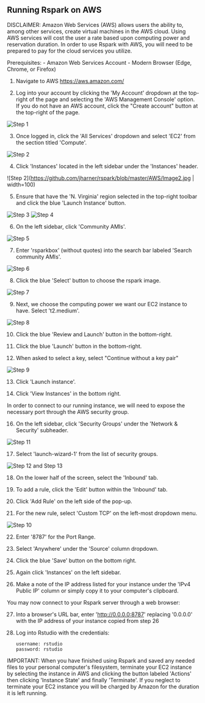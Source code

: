 ## Running Rspark on AWS  ##
DISCLAIMER: 
Amazon Web Services (AWS) allows users the ability to, among other services, create virtual machines in the AWS cloud.  Using AWS services will cost the user a rate based upon computing power and reservation duration.  In order to use Rspark with AWS, you will need to be prepared to pay for the cloud services you utilize.

Prerequisites:
	-	 Amazon Web Services Account
	-  Modern Browser (Edge, Chrome, or Firefox)

1. Navigate to AWS https://aws.amazon.com/

2. Log into your account by clicking the 'My Account' dropdown at the top-right of the page and selecting the 'AWS Management Console' option. If you do not have an AWS account, click the "Create account" button at the top-right of the page.

![Step 1](https://github.com/jharner/rspark/blob/master/AWS/Image1.jpg)



3. Once logged in, click the 'All Services' dropdown and select 'EC2' from the section titled 'Compute'.

![Step 2](https://github.com/jharner/rspark/blob/master/AWS/Image13.jpg)



4. Click 'Instances' located in the left sidebar under the 'Instances' header.

![Step 2](https://github.com/jharner/rspark/blob/master/AWS/Image2.jpg | width=100)

5. Ensure that have the 'N. Virginia' region selected in the top-right toolbar and click the blue 'Launch Instance' button.

![Step 3](https://github.com/jharner/rspark/blob/master/AWS/Image3.jpg)
![Step 4](https://github.com/jharner/rspark/blob/master/AWS/Image4.jpg)



6. On the left sidebar, click 'Community AMIs'.

 ![Step 5](https://github.com/jharner/rspark/blob/master/AWS/Image5.jpg)



7. Enter 'rsparkbox' (without quotes) into the search bar labeled 'Search community AMIs'.

 ![Step 6](https://github.com/jharner/rspark/blob/master/AWS/Image6.jpg)


		
8. Click the blue 'Select' button to choose the rspark image.

 ![Step 7](https://github.com/jharner/rspark/blob/master/AWS/Image7.jpg)




9. Next, we choose the computing power we want our EC2 instance to have.  Select 't2.medium'.

 ![Step 8](https://github.com/jharner/rspark/blob/master/AWS/Image8.jpg)



10. Click the blue 'Review and Launch' button in the bottom-right.

11. Click the blue 'Launch' button in the bottom-right.

12. When asked to select a key, select "Continue without a key pair"

![Step 9](https://github.com/jharner/rspark/blob/master/AWS/Image9.jpg)



13. Click 'Launch instance'.

14. Click 'View Instances' in the bottom right.

In order to connect to our running instance, we will need to expose the necessary port through the AWS security group. 

16. On the left sidebar, click 'Security Groups' under the 'Network & Security' subheader.

![Step 11](https://github.com/jharner/rspark/blob/master/AWS/Image11.jpg)




17. Select 'launch-wizard-1' from the list of security groups.

![Step 12 and Step 13](https://github.com/jharner/rspark/blob/master/AWS/Image12.jpg)



18. On the lower half of the screen, select the 'Inbound' tab.

19. To add a rule, click the 'Edit' button within the 'Inbound' tab.

20. Click 'Add Rule' on the left side of the pop-up.

21. For the new rule, select 'Custom TCP' on the left-most dropdown menu.

 ![Step 10](https://github.com/jharner/rspark/blob/master/AWS/Image10.jpg)



22. Enter '8787' for the Port Range.

23. Select 'Anywhere' under the 'Source' column dropdown.

24. Click the blue 'Save' button on the bottom right.

25. Again click 'Instances' on the left sidebar.

26. Make a note of the IP address listed for your instance under the 'IPv4 Public IP' column or simply copy it to your computer's clipboard.

You may now connect to your Rspark server through a web browser:

27. Into a browser's URL bar, enter 'http://0.0.0.0:8787' replacing '0.0.0.0' with the IP address of your instance copied from step 26

33. Log into Rstudio with the credentials:

		username: rstudio
		password: rstudio

IMPORTANT:  When you have finished using Rspark and saved any needed files to your personal computer's filesystem, terminate your EC2 instance by selecting the instance in AWS and clicking the button labeled 'Actions' then clicking 'Instance State' and finally 'Terminate'.  If you neglect to terminate your EC2 instance you will be charged by Amazon for the duration it is left running.



